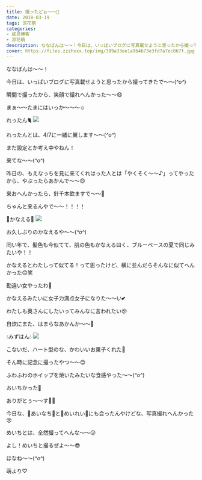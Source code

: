 ```yaml
---
title: 撮ったどぉ〜〜📸
date: 2018-03-19
tags: 涼花萌
categories: 
- 成员博客
- 涼花萌
description: ななばんは〜〜！今日は、いっぱいブログに写真載せようと思ったから撮ってきたで〜〜(*^o^*)瞬間で撮ったから、笑顔で撮れへんかった〜〜😧...
cover: https://files.zzzhxxx.top/img/399a33ee1a964b73e3fd7a7ec867f.jpg 
---
```









ななばんは〜〜！








今日は、いっぱいブログに写真載せようと思ったから撮ってきたで〜〜(*^o^*)










瞬間で撮ったから、笑顔で撮れへんかった〜〜😧







まぁ〜〜たまにはいっか〜〜〜☺️











れったん🐈
![](https://files.zzzhxxx.top/img/399a33ee1a964b73e3fd7a7ec867f.jpg)










れったんとは、4/7に一緒に翼します～～(*^o^*)








まだ設定とか考え中やねん！






来てな〜〜(*^o^*)








昨日の、もえなっちを見に来てくれはった人とは「やくそく〜〜♪」ってやったから、やぶったらあかんで〜〜😊







来おへんかったら、針千本飲ますで〜〜🤗





ちゃんと来るんやで〜〜！！！！














🌷かなえる🌷
![](https://files.zzzhxxx.top/img/399a33ee1a964b73e3fd7a7ec867f-01.jpg)









お久しぶりのかなえるや～～(*^o^*)




同い年で、髪色も今似てて、肌の色もかなえる曰く、ブルーベースの夏で同じみたいや！！






かなえるとわたしって似てる！って思ったけど、横に並んだらそんなに似てへんかった😊笑










勘違い女やったわ🙈











かなえるみたいに女子力満点女子になりた〜〜い💕





わたしも奥さんにしたいってみんなに言われたい😕








自炊にまた、はまらなあかんか〜〜🙈














💧みずはん💧
![](https://files.zzzhxxx.top/img/399a33ee1a964b73e3fd7a7ec867f-02.jpg)








こないだ、ハート型のな、かわいいお菓子くれた💓






そん時に記念に撮ったやつ〜〜😊








ふわふわのホイップを焼いたみたいな食感やった〜〜(*^o^*)





おいちかった💓









ありがとぅ〜〜す☝🏻️












今日な、🍓あいなち🍓と🐰めいれい👑にも会ったんやけどな、写真撮れへんかった😢









めいちとは、全然撮ってへんな〜〜😕


よし！めいちと撮るぜよ〜〜😎










ほなね〜〜(*^o^*)



萌より♡


